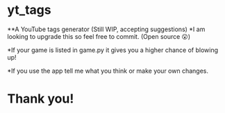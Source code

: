 # yt_tags
**A YouTube tags generator (Still WIP, accepting suggestions)
*I am looking to upgrade this so feel free to commit. (Open source 😮)

*If your game is listed in game.py it gives you a higher chance of blowing up!

*If you use the app tell me what you think or make your own changes.
# Thank you!

